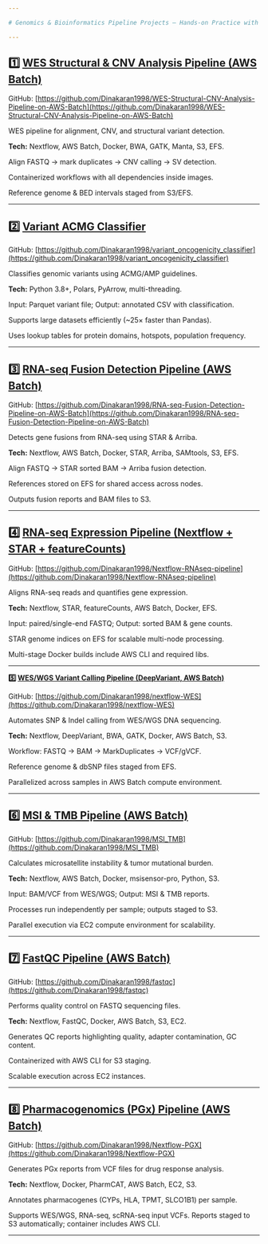 ```yaml
---

# Genomics & Bioinformatics Pipeline Projects – Hands-on Practice with AWS Batch, Nextflow & Docker

---
```


## **1️⃣ [WES Structural & CNV Analysis Pipeline (AWS Batch)](https://github.com/Dinakaran1998/WES-Structural-CNV-Analysis-Pipeline-on-AWS-Batch)**

GitHub: [https://github.com/Dinakaran1998/WES-Structural-CNV-Analysis-Pipeline-on-AWS-Batch](https://github.com/Dinakaran1998/WES-Structural-CNV-Analysis-Pipeline-on-AWS-Batch)

WES pipeline for alignment, CNV, and structural variant detection.

**Tech:** Nextflow, AWS Batch, Docker, BWA, GATK, Manta, S3, EFS.

Align FASTQ → mark duplicates → CNV calling → SV detection.

Containerized workflows with all dependencies inside images.

Reference genome & BED intervals staged from S3/EFS.

---

## **2️⃣ [Variant ACMG Classifier](https://github.com/Dinakaran1998/variant_oncogenicity_classifier)**

GitHub: [https://github.com/Dinakaran1998/variant_oncogenicity_classifier](https://github.com/Dinakaran1998/variant_oncogenicity_classifier)

Classifies genomic variants using ACMG/AMP guidelines.

**Tech:** Python 3.8+, Polars, PyArrow, multi-threading.

Input: Parquet variant file; Output: annotated CSV with classification.

Supports large datasets efficiently (~25× faster than Pandas).

Uses lookup tables for protein domains, hotspots, population frequency.

---

## **3️⃣ [RNA-seq Fusion Detection Pipeline (AWS Batch)](https://github.com/Dinakaran1998/RNA-seq-Fusion-Detection-Pipeline-on-AWS-Batch)**

GitHub: [https://github.com/Dinakaran1998/RNA-seq-Fusion-Detection-Pipeline-on-AWS-Batch](https://github.com/Dinakaran1998/RNA-seq-Fusion-Detection-Pipeline-on-AWS-Batch)

Detects gene fusions from RNA-seq using STAR & Arriba.

**Tech:** Nextflow, AWS Batch, Docker, STAR, Arriba, SAMtools, S3, EFS.

Align FASTQ → STAR sorted BAM → Arriba fusion detection.

References stored on EFS for shared access across nodes.

Outputs fusion reports and BAM files to S3.

---

## **4️⃣ [RNA-seq Expression Pipeline (Nextflow + STAR + featureCounts)](https://github.com/Dinakaran1998/Nextflow-RNAseq-pipeline)**

GitHub: [https://github.com/Dinakaran1998/Nextflow-RNAseq-pipeline](https://github.com/Dinakaran1998/Nextflow-RNAseq-pipeline)

Aligns RNA-seq reads and quantifies gene expression.

**Tech:** Nextflow, STAR, featureCounts, AWS Batch, Docker, EFS.

Input: paired/single-end FASTQ; Output: sorted BAM & gene counts.

STAR genome indices on EFS for scalable multi-node processing.

Multi-stage Docker builds include AWS CLI and required libs.

---

**5️⃣ [WES/WGS Variant Calling Pipeline (DeepVariant, AWS Batch)](https://github.com/Dinakaran1998/nextflow-WES)**

GitHub: [https://github.com/Dinakaran1998/nextflow-WES](https://github.com/Dinakaran1998/nextflow-WES)

Automates SNP & Indel calling from WES/WGS DNA sequencing.

**Tech:** Nextflow, DeepVariant, BWA, GATK, Docker, AWS Batch, S3.

Workflow: FASTQ → BAM → MarkDuplicates → VCF/gVCF.

Reference genome & dbSNP files staged from EFS.

Parallelized across samples in AWS Batch compute environment.

---

## **6️⃣ [MSI & TMB Pipeline (AWS Batch)](https://github.com/Dinakaran1998/MSI_TMB)**

GitHub: [https://github.com/Dinakaran1998/MSI_TMB](https://github.com/Dinakaran1998/MSI_TMB)

Calculates microsatellite instability & tumor mutational burden.

**Tech:** Nextflow, AWS Batch, Docker, msisensor-pro, Python, S3.

Input: BAM/VCF from WES/WGS; Output: MSI & TMB reports.

Processes run independently per sample; outputs staged to S3.

Parallel execution via EC2 compute environment for scalability.

---

## **7️⃣ [FastQC Pipeline (AWS Batch)](https://github.com/Dinakaran1998/fastqc)**

GitHub: [https://github.com/Dinakaran1998/fastqc](https://github.com/Dinakaran1998/fastqc)

Performs quality control on FASTQ sequencing files.

**Tech:** Nextflow, FastQC, Docker, AWS Batch, S3, EC2.

Generates QC reports highlighting quality, adapter contamination, GC content.

Containerized with AWS CLI for S3 staging.

Scalable execution across EC2 instances.

---

## **8️⃣ [Pharmacogenomics (PGx) Pipeline (AWS Batch)](https://github.com/Dinakaran1998/Nextflow-PGX)**

GitHub: [https://github.com/Dinakaran1998/Nextflow-PGX](https://github.com/Dinakaran1998/Nextflow-PGX)

Generates PGx reports from VCF files for drug response analysis.

**Tech:** Nextflow, Docker, PharmCAT, AWS Batch, EC2, S3.

Annotates pharmacogenes (CYPs, HLA, TPMT, SLCO1B1) per sample.

Supports WES/WGS, RNA-seq, scRNA-seq input VCFs.
Reports staged to S3 automatically; container includes AWS CLI.

---





